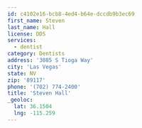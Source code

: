 ```yaml
---
id: c4102e16-bcb8-4ed4-b64e-dccdb9b3ec69
first_name: Steven
last_name: Hall
license: DDS
services:
  - dentist
category: Dentists
address: '3085 S Tioga Way'
city: 'Las Vegas'
state: NV
zip: '89117'
phone: '(702) 774-2400'
title: 'Steven Hall'
_geoloc:
  lat: 36.1504
  lng: -115.259
---
```


